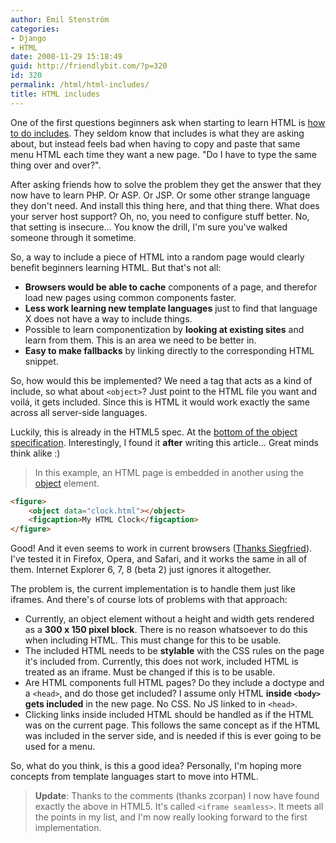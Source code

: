 ```yaml
---
author: Emil Stenström
categories:
- Django
- HTML
date: 2008-11-29 15:18:49
guid: http://friendlybit.com/?p=320
id: 320
permalink: /html/html-includes/
title: HTML includes
---
```


One of the first questions beginners ask when starting to learn HTML is [how to do includes](http://www.google.com/search?q=include+html). They seldom know that includes is what they are asking about, but instead feels bad when having to copy and paste that same menu HTML each time they want a new page. "Do I have to type the same thing over and over?".

After asking friends how to solve the problem they get the answer that they now have to learn PHP. Or ASP. Or JSP. Or some other strange language they don't need. And install this thing here, and that thing there. What does your server host support? Oh, no, you need to configure stuff better. No, that setting is insecure… You know the drill, I'm sure you've walked someone through it sometime.

So, a way to include a piece of HTML into a random page would clearly benefit beginners learning HTML. But that's not all:

  * **Browsers would be able to cache** components of a page, and therefor load new pages using common components faster.
  * **Less work learning new template languages** just to find that language X does not have a way to include things.
  * Possible to learn componentization by **looking at existing sites** and learn from them. This is an area we need to be better in.
  * **Easy to make fallbacks** by linking directly to the corresponding HTML snippet.

So, how would this be implemented? We need a tag that acts as a kind of include, so what about `<object>`? Just point to the HTML file you want and voilá, it gets included. Since this is HTML it would work exactly the same across all server-side languages.

Luckily, this is already in the HTML5 spec. At the [bottom of the object specification](http://www.whatwg.org/specs/web-apps/current-work/#the-object-element). Interestingly, I found it **after** writing this article… Great minds think alike :)

> In this example, an HTML page is embedded in another using the [object](http://www.whatwg.org/specs/web-apps/current-work/#the-object-element) element.

```html
<figure>
    <object data="clock.html"></object>
    <figcaption>My HTML Clock</figcaption>
</figure>
```

Good! And it even seems to work in current browsers ([Thanks Siegfried](#comment-31225)). I've tested it in Firefox, Opera, and Safari, and it works the same in all of them. Internet Explorer 6, 7, 8 (beta 2) just ignores it altogether.

The problem is, the current implementation is to handle them just like iframes. And there's of course lots of problems with that approach:

  * Currently, an object element without a height and width gets rendered as a **300 x 150 pixel block**. There is no reason whatsoever to do this when including HTML. This must change for this to be usable.
  * The included HTML needs to be **stylable** with the CSS rules on the page it's included from. Currently, this does not work, included HTML is treated as an iframe. Must be changed if this is to be usable.
  * Are HTML components full HTML pages? Do they include a doctype and a `<head>`, and do those get included? I assume only HTML **inside `<body>` gets included** in the new page. No CSS. No JS linked to in `<head>`.
  * Clicking links inside included HTML should be handled as if the HTML was on the current page. This follows the same concept as if the HTML was included in the server side, and is needed if this is ever going to be used for a menu.

So, what do you think, is this a good idea? Personally, I'm hoping more concepts from template languages start to move into HTML.

> **Update**: Thanks to the comments (thanks zcorpan) I now have found exactly the above in HTML5. It's called `<iframe seamless>`. It meets all the points in my list, and I'm now really looking forward to the first implementation.
